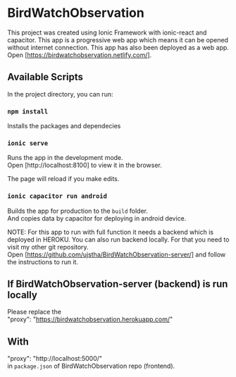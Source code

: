 # BirdWatchObservation
This project was created using Ionic Framework with ionic-react and capacitor.
This app is a progressive web app which means it can be opened without internet connection.
This app has also been deployed as a web app. <br />
Open [https://birdwatchobservation.netlify.com/].

## Available Scripts

In the project directory, you can run:
### `npm install` 
Installs the packages and dependecies

### `ionic serve`

Runs the app in the development mode.<br />
Open [http://localhost:8100] to view it in the browser.

The page will reload if you make edits.<br />

<!-- In order to run mobile app on android devices -->
### `ionic capacitor run android`

Builds the app for production to the `build` folder.<br />
And copies data by capacitor for deploying in android device.


NOTE: For this app to run with full function it needs a backend which is deployed in HEROKU.
You can also run backend locally. For that you need to visit my other git repository. <br />
Open [https://github.com/ujstha/BirdWatchObservation-server/] and follow the instructions to run it.

## If BirdWatchObservation-server (backend) is run locally
Please replace the <br />
"proxy": "https://birdwatchobservation.herokuapp.com/"
## With
"proxy": "http://localhost:5000/"   <br />
in `package.json` of BirdWatchObservation repo (frontend).
